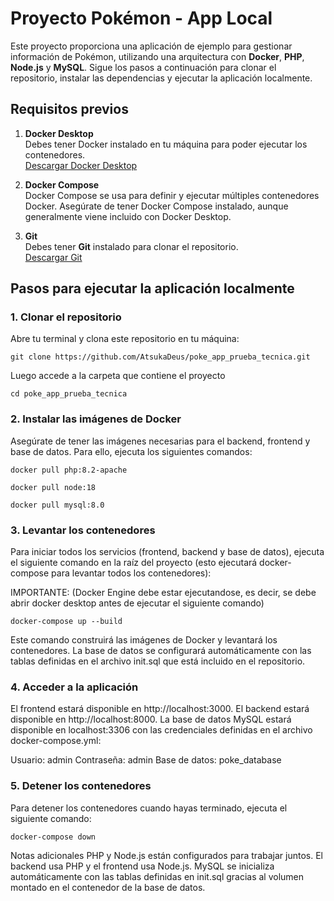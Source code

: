 # Proyecto Pokémon - App Local

Este proyecto proporciona una aplicación de ejemplo para gestionar información de Pokémon, utilizando una arquitectura con **Docker**, **PHP**, **Node.js** y **MySQL**. Sigue los pasos a continuación para clonar el repositorio, instalar las dependencias y ejecutar la aplicación localmente.

## Requisitos previos

1. **Docker Desktop**  
   Debes tener Docker instalado en tu máquina para poder ejecutar los contenedores.  
   [Descargar Docker Desktop](https://www.docker.com/get-started/)

2. **Docker Compose**  
   Docker Compose se usa para definir y ejecutar múltiples contenedores Docker. Asegúrate de tener Docker Compose instalado, aunque generalmente viene incluido con Docker Desktop.

3. **Git**  
   Debes tener **Git** instalado para clonar el repositorio.  
   [Descargar Git](https://git-scm.com/)

## Pasos para ejecutar la aplicación localmente

### 1. Clonar el repositorio

Abre tu terminal y clona este repositorio en tu máquina:

```
git clone https://github.com/AtsukaDeus/poke_app_prueba_tecnica.git
```

Luego accede a la carpeta que contiene el proyecto
```
cd poke_app_prueba_tecnica
```

### 2. Instalar las imágenes de Docker
Asegúrate de tener las imágenes necesarias para el backend, frontend y base de datos. Para ello, ejecuta los siguientes comandos:

```
docker pull php:8.2-apache
```
```
docker pull node:18
```
```
docker pull mysql:8.0
```

### 3. Levantar los contenedores
Para iniciar todos los servicios (frontend, backend y base de datos), ejecuta el siguiente comando en la raíz del proyecto (esto ejecutará docker-compose para levantar todos los contenedores):  

IMPORTANTE: (Docker Engine debe estar ejecutandose, es decir, se debe abrir docker desktop antes de ejecutar el siguiente comando) 

```
docker-compose up --build
```
Este comando construirá las imágenes de Docker y levantará los contenedores. La base de datos se configurará automáticamente con las tablas definidas en el archivo init.sql que está incluido en el repositorio.


### 4. Acceder a la aplicación
El frontend estará disponible en http://localhost:3000.
El backend estará disponible en http://localhost:8000.
La base de datos MySQL estará disponible en localhost:3306 con las credenciales definidas en el archivo docker-compose.yml:

Usuario: admin
Contraseña: admin
Base de datos: poke_database

### 5. Detener los contenedores
Para detener los contenedores cuando hayas terminado, ejecuta el siguiente comando:
```
docker-compose down
```

Notas adicionales
PHP y Node.js están configurados para trabajar juntos. El backend usa PHP y el frontend usa Node.js.
MySQL se inicializa automáticamente con las tablas definidas en init.sql gracias al volumen montado en el contenedor de la base de datos.
